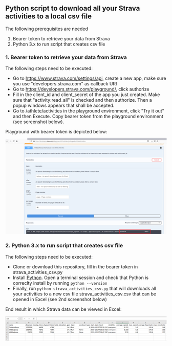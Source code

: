 ## Python script to download all your Strava activities to a local csv file ##

The following prerequisites are needed
1. Bearer token to retrieve your data from Strava
2. Python 3.x to run script that creates csv file

### 1. Bearer token to retrieve your data from Strava ###

The following steps need to be executed:
- Go to https://www.strava.com/settings/api, create a new app, make sure you use "developers.strava.com" as callback URI
- Go to https://developers.strava.com/playground/, click authorize
- Fill in the client_id and client_secret of the app you just created. Make sure that "activity:read_all" is checked and then authorize. Then a popup windows appears that shall be accepted.
- Go to /athlete/activities in the playground environment, click "Try it out" and then Execute. Copy bearer token from the playground environment (see screenshot below).

Playground with bearer token is depicted below:

![Bearer token](https://github.com/rebremer/strava-to-excel/blob/master/images/strava_bearer_token.png "Bearer Token")

### 2. Python 3.x to run script that creates csv file ###

The following steps need to be executed:
- Clone or download this repository, fill in the bearer token in strava_activities_csv.py
- Install [Python](https://www.python.org/downloads/). Open a terminal session and check that Python is correclty install by running `python --version` 
- Finally, run `python strava_activities_csv.py` that will downloads all your activities to a new csv file strava_activities_csv.csv that can be opened in Excel (see 2nd screenshot below)

End result in which Strava data can be viewed in Excel:

![Strava activities in Excel](https://github.com/rebremer/strava-to-excel/blob/master/images/strava_activities_excel.png "Strava activities in Excel")